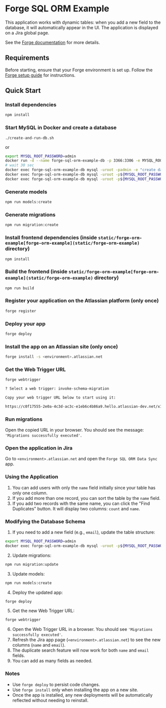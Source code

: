 # Forge SQL ORM Example

This application works with dynamic tables: when you add a new field to the database, it will automatically appear in the UI. The application is displayed on a Jira global page.

See the [Forge documentation](https://developer.atlassian.com/platform/forge/) for more details.

## Requirements

Before starting, ensure that your Forge environment is set up. Follow the [Forge setup guide](https://developer.atlassian.com/platform/forge/set-up-forge/) for instructions.

## Quick Start

### Install dependencies

```sh
npm install
```

### Start MySQL in Docker and create a database

```shell
./create-and-run-db.sh
```

or

```sh
export MYSQL_ROOT_PASSWORD=admin
docker run -d --name forge-sql-orm-example-db -p 3366:3306 -e MYSQL_ROOT_PASSWORD=${MYSQL_ROOT_PASSWORD} --security-opt seccomp=unconfined --restart=always mysql
# wait 30 sec
docker exec forge-sql-orm-example-db mysql -uroot -padmin -e "create database dynamicforgesqlorm"
docker exec forge-sql-orm-example-db mysql -uroot -p${MYSQL_ROOT_PASSWORD} -e "grant all privileges on dynamicforgesqlorm.* TO 'root'@'%';"
docker exec forge-sql-orm-example-db mysql -uroot -p${MYSQL_ROOT_PASSWORD} -e "use dynamicforgesqlorm; create table users (id int not null auto_increment primary key, name varchar(200) null)"
```

### Generate models

```sh
npm run models:create
```

### Generate migrations

```sh
npm run migration:create
```

### Install frontend dependencies (inside `static/forge-orm-example[forge-orm-example](static/forge-orm-example)` directory)

```sh
npm install
```

### Build the frontend (inside `static/forge-orm-example[forge-orm-example](static/forge-orm-example)` directory)

```sh
npm run build
```

### Register your application on the Atlassian platform (only once)

```sh
forge register
```

### Deploy your app

```sh
forge deploy
```

### Install the app on an Atlassian site (only once)

```sh
forge install -s <environment>.atlassian.net
```

### Get the Web Trigger URL

```sh
forge webtrigger

? Select a web trigger: invoke-schema-migration

Copy your web trigger URL below to start using it:

https://c0f17555-2e0a-4c3d-ac3c-e1eb6c4b86a9.hello.atlassian-dev.net/x1/CrBtzGoiNboUxjhROYWVJa3aSm4
```

### Run migrations

Open the copied URL in your browser. You should see the message: `'Migrations successfully executed'`.

### Open the application in Jira

Go to `<environment>.atlassian.net` and open the `Forge SQL ORM Data Sync` app.

### Using the Application

1. You can add users with only the `name` field initially since your table has only one column.
2. If you add more than one record, you can sort the table by the `name` field.
3. If you add two records with the same name, you can click the "Find Duplicates" button. It will display two columns: `count` and `name`.

### Modifying the Database Schema

1. If you need to add a new field (e.g., `email`), update the table structure:

```sh
export MYSQL_ROOT_PASSWORD=admin
docker exec forge-sql-orm-example-db mysql -uroot -p${MYSQL_ROOT_PASSWORD} -e "use dynamicforgesqlorm; ALTER TABLE users ADD email VARCHAR(255);"
```

2. Update migrations:

```sh
npm run migration:update
```

3. Update models:

```sh
npm run models:create
```

4. Deploy the updated app:

```sh
forge deploy
```

5. Get the new Web Trigger URL:

```sh
forge webtrigger
```

6. Open the Web Trigger URL in a browser. You should see `'Migrations successfully executed'`.
7. Refresh the Jira app page (`<environment>.atlassian.net`) to see the new columns (`name` and `email`).
8. The duplicate search feature will now work for both `name` and `email` fields.
9. You can add as many fields as needed.

### Notes

- Use `forge deploy` to persist code changes.
- Use `forge install` only when installing the app on a new site.
- Once the app is installed, any new deployments will be automatically reflected without needing to reinstall.
